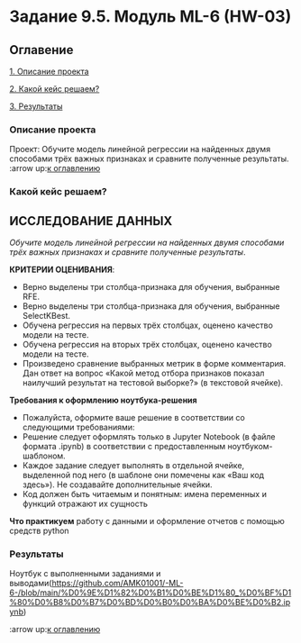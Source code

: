 # Задание 9.5. Модуль ML-6 (HW-03)


## Оглавение
[1. Описание проекта](https://github.com/AMK01001/-ML-6-/tree/main?tab=readme-ov-file#%D0%BE%D0%BF%D0%B8%D1%81%D0%B0%D0%BD%D0%B8%D0%B5-%D0%BF%D1%80%D0%BE%D0%B5%D0%BA%D1%82%D0%B0)

[2. Какой кейс решаем?](https://github.com/AMK01001/-ML-6-/tree/main?tab=readme-ov-file#%D0%BA%D0%B0%D0%BA%D0%BE%D0%B9-%D0%BA%D0%B5%D0%B9%D1%81-%D1%80%D0%B5%D1%88%D0%B0%D0%B5%D0%BC)

[3. Результаты](https://github.com/AMK01001/-ML-6-/tree/main?tab=readme-ov-file#%D1%80%D0%B5%D0%B7%D1%83%D0%BB%D1%8C%D1%82%D0%B0%D1%82%D1%8B)

### Описание проекта 
Проект: Обучите модель линейной регрессии на найденных двумя способами трёх важных признаках и сравните полученные результаты. 
:arrow up:[к оглавлению](https://github.com/AMK01001/-ML-6-/tree/main?tab=readme-ov-file#%D0%BE%D0%B3%D0%BB%D0%B0%D0%B2%D0%B5%D0%BD%D0%B8%D0%B5)

### Какой кейс решаем?

## ИССЛЕДОВАНИЕ ДАННЫХ 
*Обучите модель линейной регрессии на найденных двумя способами трёх важных признаках и сравните полученные результаты*. 


**КРИТЕРИИ ОЦЕНИВАНИЯ**:

- Верно выделены три столбца-признака для обучения, выбранные RFE.
- Верно выделены три столбца-признака для обучения, выбранные SelectKBest.
- Обучена регрессия на первых трёх столбцах, оценено качество модели на тесте.
- Обучена регрессия на вторых трёх столбцах, оценено качество модели на тесте.
- Произведено сравнение выбранных метрик в форме комментария. Дан ответ на вопрос «Какой метод отбора признаков показал наилучший результат на тестовой выборке?» (в текстовой ячейке).


**Требования к оформлению ноутбука-решения**

- Пожалуйста, оформите ваше решение в соответствии со следующими требованиями:
- Решение следует оформлять только в Jupyter Notebook (в файле формата .ipynb) в соответствии с предоставленным ноутбуком-шаблоном.
- Каждое задание следует выполнять в отдельной ячейке, выделенной под него (в шаблоне они помечены как «Ваш код здесь»). Не создавайте дополнительные ячейки.
- Код должен быть читаемым и понятным: имена переменных и функций отражают их сущность

**Что практикуем**
работу с данными и оформление отчетов с помощью средств python

### Результаты
Ноутбук с выполненными заданиями и выводами(https://github.com/AMK01001/-ML-6-/blob/main/%D0%9E%D1%82%D0%B1%D0%BE%D1%80_%D0%BF%D1%80%D0%B8%D0%B7%D0%BD%D0%B0%D0%BA%D0%BE%D0%B2.ipynb)

:arrow up:[к оглавлению](https://github.com/AMK01001/-ML-6-/tree/main?tab=readme-ov-file#%D0%BE%D0%B3%D0%BB%D0%B0%D0%B2%D0%B5%D0%BD%D0%B8%D0%B5)
